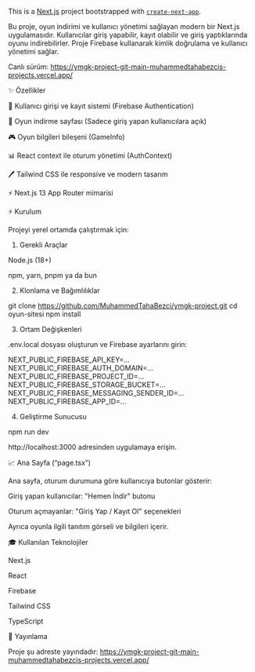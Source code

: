 This is a [Next.js](https://nextjs.org) project bootstrapped with [`create-next-app`](https://nextjs.org/docs/app/api-reference/cli/create-next-app).

Bu proje, oyun indirimi ve kullanıcı yönetimi sağlayan modern bir Next.js uygulamasıdır. Kullanıcılar giriş yapabilir, kayıt olabilir ve giriş yaptıklarında oyunu indirebilirler. Proje Firebase kullanarak kimlik doğrulama ve kullanıcı yönetimi sağlar.

Canlı sürüm: https://ymgk-project-git-main-muhammedtahabezcis-projects.vercel.app/

✨ Özellikler

🔑 Kullanıcı girişi ve kayıt sistemi (Firebase Authentication)

📁 Oyun indirme sayfası (Sadece giriş yapan kullanıcılara açık)

🎮 Oyun bilgileri bileşeni (GameInfo)

📊 React context ile oturum yönetimi (AuthContext)

🖊️ Tailwind CSS ile responsive ve modern tasarım

⚡ Next.js 13 App Router mimarisi


⚡ Kurulum

Projeyi yerel ortamda çalıştırmak için:

1. Gerekli Araçlar

Node.js (18+)

npm, yarn, pnpm ya da bun

2. Klonlama ve Bağımlılıklar

git clone https://github.com/MuhammedTahaBezci/ymgk-project.git
cd oyun-sitesi
npm install

3. Ortam Değişkenleri

.env.local dosyası oluşturun ve Firebase ayarlarını girin:

NEXT_PUBLIC_FIREBASE_API_KEY=...
NEXT_PUBLIC_FIREBASE_AUTH_DOMAIN=...
NEXT_PUBLIC_FIREBASE_PROJECT_ID=...
NEXT_PUBLIC_FIREBASE_STORAGE_BUCKET=...
NEXT_PUBLIC_FIREBASE_MESSAGING_SENDER_ID=...
NEXT_PUBLIC_FIREBASE_APP_ID=...

4. Geliştirme Sunucusu

npm run dev

http://localhost:3000 adresinden uygulamaya erişin.

📈 Ana Sayfa (“page.tsx”)

Ana sayfa, oturum durumuna göre kullanıcıya butonlar gösterir:

Giriş yapan kullanıcılar: "Hemen İndir" butonu

Oturum açmayanlar: "Giriş Yap / Kayıt Ol" seçenekleri

Ayrıca oyunla ilgili tanıtım görseli ve bilgileri içerir.

🎓 Kullanılan Teknolojiler

Next.js

React

Firebase

Tailwind CSS

TypeScript

🚀 Yayınlama

Proje şu adreste yayındadır:
https://ymgk-project-git-main-muhammedtahabezcis-projects.vercel.app/
